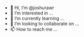 - 👋 Hi, I’m @joshurawr
- 👀 I’m interested in ...
- 🌱 I’m currently learning ...
- 💞️ I’m looking to collaborate on ...
- 📫 How to reach me ...

<!---
joshurawr/joshurawr is a ✨ special ✨ repository because its `README.md` (this file) appears on your GitHub profile.
You can click the Preview link to take a look at your changes.
--->
